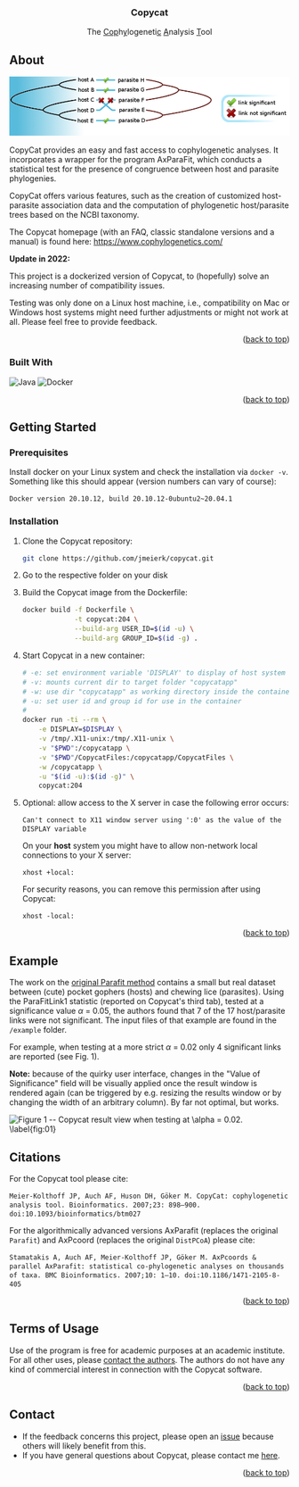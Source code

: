 <a name="readme-top"></a> 

<h3 align="center"> Copycat </h3>
<p align="center"> The <ins>Cop</ins>h<ins>y</ins>logeneti<ins>c</ins> <ins>A</ins>nalysis <ins>T</ins>ool <br />
</p>

<!-- ABOUT THE PROJECT -->
## About

[![Copycat](images/tanglegram_final.png)](https://www.cophylogenetics.com/)

CopyCat provides an easy and fast access to cophylogenetic analyses. It incorporates a wrapper for the program AxParaFit, which conducts a statistical test for the presence of congruence between host and parasite phylogenies.

CopyCat offers various features, such as the creation of customized host-parasite association data and the computation of phylogenetic host/parasite trees based on the NCBI taxonomy.

The Copycat homepage (with an FAQ, classic standalone versions and a manual) is found here: https://www.cophylogenetics.com/

**Update in 2022:** 

This project is a dockerized version of Copycat, to (hopefully) solve an increasing number of compatibility issues.

Testing was only done on a Linux host machine, i.e., compatibility on Mac or Windows host systems might need further adjustments or might not work at all. Please feel free to provide feedback.

<p align="right">(<a href="#readme-top">back to top</a>)</p>

### Built With

![Java](https://img.shields.io/badge/java-%23ED8B00.svg?style=for-the-badge&logo=java&logoColor=white)
![Docker](https://img.shields.io/badge/docker-%230db7ed.svg?style=for-the-badge&logo=docker&logoColor=white)

<p align="right">(<a href="#readme-top">back to top</a>)</p>

<!-- GETTING STARTED -->

## Getting Started

### Prerequisites

Install docker on your Linux system and check the installation via `docker -v`.
Something like this should appear (version numbers can vary of course):

```text
Docker version 20.10.12, build 20.10.12-0ubuntu2~20.04.1
```

### Installation

1.  Clone the Copycat repository:

    ```bash
    git clone https://github.com/jmeierk/copycat.git
    ```

2. Go to the respective folder on your disk 

3. Build the Copycat image from the Dockerfile:

    ```bash
    docker build -f Dockerfile \
                 -t copycat:204 \
                 --build-arg USER_ID=$(id -u) \
                 --build-arg GROUP_ID=$(id -g) .
    ```

4. Start Copycat in a new container:

    ```bash
    # -e: set environment variable 'DISPLAY' to display of host system
    # -v: mounts current dir to target folder "copycatapp"
    # -w: use dir "copycatapp" as working directory inside the container
    # -u: set user id and group id for use in the container
    #
    docker run -ti --rm \
    	-e DISPLAY=$DISPLAY \
    	-v /tmp/.X11-unix:/tmp/.X11-unix \
    	-v "$PWD":/copycatapp \
    	-v "$PWD"/CopycatFiles:/copycatapp/CopycatFiles \
    	-w /copycatapp \
        -u "$(id -u):$(id -g)" \
    	copycat:204
    ```

5. Optional: allow access to the X server in case the following error occurs:
    
    ```text
    Can't connect to X11 window server using ':0' as the value of the DISPLAY variable
    ```
    On your **host** system you might have to allow non-network local connections to your X server:
    
    ```text
    xhost +local:
    ```
    For security reasons, you can remove this permission after using Copycat:
    
    ```text
    xhost -local:
    ```

<p align="right">(<a href="#readme-top">back to top</a>)</p>

## Example

The work on the <a href="https://doi.org/10.1080/10635150252899734">original Parafit method</a> contains a small but real dataset between (cute) pocket gophers (hosts) and chewing lice (parasites). Using the ParaFitLink1 statistic (reported on Copycat's third tab), tested at a significance value $\alpha$ = 0.05, the authors found that 7 of the 17 host/parasite links were not significant. The input files of that example are found in the `/example` folder.

For example, when testing at a more strict $\alpha$ = 0.02 only 4 significant links are reported (see Fig. 1).

**Note:** because of the quirky user interface, changes in the "Value of Significance" field will be visually applied once the result window is rendered again (can be triggered by e.g. resizing the results window or by changing the width of an arbitrary column). By far not optimal, but works.

![**Figure 1 -- Copycat result view when testing at $\alpha$ = 0.02.** 
\label{fig:01}](images/Parafit_expected_significant_links_at_alpha_0.02__gopher_lice_example_dataset.png)


## Citations

For the Copycat tool please cite:
```text
Meier-Kolthoff JP, Auch AF, Huson DH, Göker M. CopyCat: cophylogenetic analysis tool. Bioinformatics. 2007;23: 898–900. doi:10.1093/bioinformatics/btm027
```

For the algorithmically advanced versions AxParafit (replaces the original `Parafit`) and
AxPcoord (replaces the original `DistPCoA`) please cite:
```text
Stamatakis A, Auch AF, Meier-Kolthoff JP, Göker M. AxPcoords & parallel AxParafit: statistical co-phylogenetic analyses on thousands of taxa. BMC Bioinformatics. 2007;10: 1–10. doi:10.1186/1471-2105-8-405
```

<p align="right">(<a href="#readme-top">back to top</a>)</p>

<!-- LICENSE -->

## Terms of Usage

Use of the program is free for academic purposes at an academic institute. For all other uses, please <a href="https://www.cophylogenetics.com/contact/">contact the authors</a>. The authors do not have any kind of commercial interest in connection with the Copycat software.

<p align="right">(<a href="#readme-top">back to top</a>)</p>

<!-- CONTACT -->

## Contact

* If the feedback concerns this project, please open an <a href="https://github.com/jmeierk/copycat/issues">issue</a> because others will likely benefit from this.
* If you have general questions about Copycat, please contact me <a href="https://www.cophylogenetics.com/contact/">here</a>.

<p align="right">(<a href="#readme-top">back to top</a>)</p>
